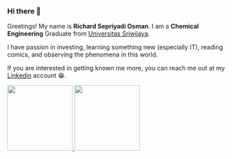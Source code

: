 ### Hi there 👋


Greetings! My name is **Richard Sepriyadi Osman**. I am a **Chemical Engineering** Graduate from [Universitas Sriwijaya](https://unsri.ac.id/).


I have passion in investing, learning something new (especially IT), reading comics, and observing the phenomena in this world.


If you are interested in getting known me more, you can reach me out at my [Linkedin](https://www.linkedin.com/in/richardso54) account 😁.


<p align="left">
<a href="https://github.com/richardso8">
  <img height="150em" src="https://github-readme-stats-eight-theta.vercel.app/api?username=richardso8&show_icons=true&theme=algolia&include_all_commits=true&count_private=true"/>
  <img height="150em" src="https://github-readme-stats-eight-theta.vercel.app/api/top-langs/?username=richardso8&layout=compact&langs_count=8&theme=algolia"/>
</a>
</p>

<!--
**richardso8/richardso8** is a ✨ _special_ ✨ repository because its `README.md` (this file) appears on your GitHub profile.

Here are some ideas to get you started:

- 🔭 I’m currently working on ...
- 🌱 I’m currently learning ...
- 👯 I’m looking to collaborate on ...
- 🤔 I’m looking for help with ...
- 💬 Ask me about ...
- 📫 How to reach me: ...
- 😄 Pronouns: ...
- ⚡ Fun fact: ...
Saya juga memiliki gelar [Google Associate Android Developer](https://www.credential.net/h5deoi5h) sejak 2019.\
Saya bertanggung jawab pada kualitas materi iOS dengan dibekali [sertifikasi dari University of Toronto](https://www.coursera.org/account/accomplishments/specialization/CLKJD8XBXJ3M).\
-->
